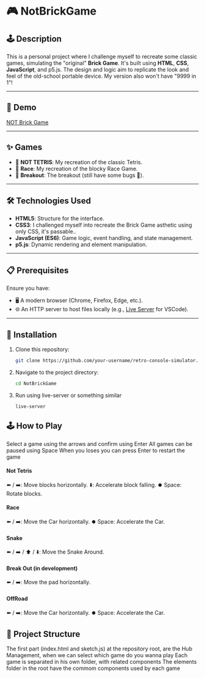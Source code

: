 # 🎮 NotBrickGame

## 🕹️ Description
This is a personal project where I challenge myself to recreate some classic games, simulating the "original" **Brick Game**. It's built using **HTML**, **CSS**, **JavaScript**, and p5.js. The design and logic aim to replicate the look and feel of the old-school portable device. My version also won't have "9999 in 1"!

---

## 📸 Demo
[NOT Brick Game](https://adrianomoura.github.io/NotBrickGame/)

---

## ✨ Games
- 🎲 **NOT TETRIS**: My recreation of the classic Tetris.
- 🎲 **Race**: My recreation of the blocky Race Game.
- 🎲 **Breakout**: The breakout (still have some bugs 🙁).

---

## 🛠️ Technologies Used
- **HTML5**: Structure for the interface.
- **CSS3**: I challenged myself into recreate the Brick Game asthetic using only CSS, it's passable..
- **JavaScript (ES6)**: Game logic, event handling, and state management.
- **p5.js**: Dynamic rendering and element manipulation.

---

## 📋 Prerequisites
Ensure you have:
- 🖥️ A modern browser (Chrome, Firefox, Edge, etc.).
- 🌐 An HTTP server to host files locally (e.g., [Live Server](https://marketplace.visualstudio.com/items?itemName=ritwickdey.LiveServer) for VSCode).

---

## 🚀 Installation
1. Clone this repository:
   ```bash
   git clone https://github.com/your-username/retro-console-simulator.git
   ```

2. Navigate to the project directory:
   ```bash
   cd NotBrickGame
   ```

3. Run using live-server or something similar
    ```
    live-server
    ```

## 🕹️ How to Play
Select a game using the arrows and confirm using Enter
All games can be paused using Space
When you loses you can press Enter to restart the game

#### Not Tetris
⬅️ / ➡️: Move blocks horizontally.
⬇️: Accelerate block falling.
⏺️ Space: Rotate blocks.

#### Race
⬅️ / ➡️: Move the Car horizontally.
⏺️ Space: Accelerate the Car.

#### Snake
⬅️ / ➡️ / ⬆️ / ⬇️: Move the Snake Around.

#### Break Out (in development)
⬅️ / ➡️: Move the pad horizontally.

#### OffRoad
⬅️ / ➡️: Move the Car horizontally.
⏺️ Space: Accelerate the Car.


## 📂 Project Structure
The first part (index.html and sketch.js) at the repository root, are the Hub Management, when we can select which game do you wanna play
Each game is separated in his own folder, with related components
The elements folder in the root have the commom components used by each game